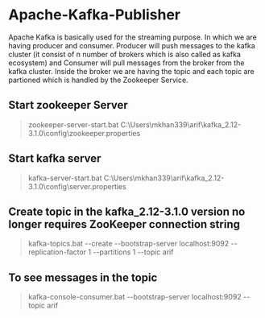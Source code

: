 # Apache-Kafka-Publisher
Apache Kafka is basically used for the streaming purpose. In which we are having producer and consumer.
Producer will push messages to the kafka cluster (it consist of n number of brokers which is also called as kafka ecosystem)
and Consumer will pull messages from the broker from the kafka cluster. Inside the broker we are having the topic and each topic are partioned which is handled by the Zookeeper Service.
## Start zookeeper Server
> zookeeper-server-start.bat C:\Users\mkhan339\arif\kafka_2.12-3.1.0\config\zookeeper.properties

## Start kafka server
> kafka-server-start.bat C:\Users\mkhan339\arif\kafka_2.12-3.1.0\config\server.properties

## Create topic in the kafka_2.12-3.1.0 version no longer requires ZooKeeper connection string
> kafka-topics.bat --create --bootstrap-server localhost:9092 --replication-factor 1 --partitions 1 --topic arif

## To see messages in the topic
> kafka-console-consumer.bat --bootstrap-server localhost:9092 --topic arif
